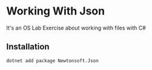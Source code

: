 # Working With Json

It's an OS Lab Exercise about working with files with C#

## Installation

```bash
dotnet add package Newtonsoft.Json
```
